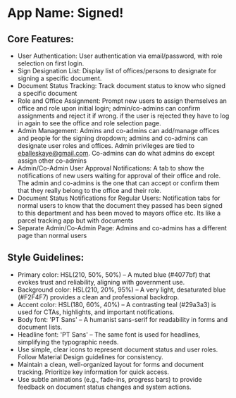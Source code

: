 # **App Name**: Signed!

## Core Features:

- User Authentication: User authentication via email/password, with role selection on first login.
- Sign Designation List: Display list of offices/persons to designate for signing a specific document.
- Document Status Tracking: Track document status to know who signed a specific document
- Role and Office Assignment: Prompt new users to assign themselves an office and role upon initial login; admin/co-admins can confirm assignments and reject it if wrong. if the user is rejected they have to log in again to see the office and role selection page.
- Admin Management: Admins and co-admins can add/manage offices and people for the signing dropdown; admins and co-admins can designate user roles and offices. Admin privileges are tied to eballeskaye@gmail.com. Co-admins can do what admins do except assign other co-admins
- Admin/Co-Admin User Approval Notifications: A tab to show the notifications of new users waiting for approval of their office and role. The admin and co-admins is the one that can accept or confirm them that they really belong to the office and their role.
- Document Status Notifications for Regular Users: Notification tabs for normal users to know that the document they passed has been signed to this department and has been moved to mayors office etc. Its like a parcel tracking app but with documents
- Separate Admin/Co-Admin Page: Admins and co-admins has a different page than normal users

## Style Guidelines:

- Primary color: HSL(210, 50%, 50%) – A muted blue (#4077bf) that evokes trust and reliability, aligning with government use.
- Background color: HSL(210, 20%, 95%) – A very light, desaturated blue (#F2F4F7) provides a clean and professional backdrop.
- Accent color: HSL(180, 60%, 40%) – A contrasting teal (#29a3a3) is used for CTAs, highlights, and important notifications.
- Body font: 'PT Sans' – A humanist sans-serif for readability in forms and document lists.
- Headline font: 'PT Sans' –  The same font is used for headlines, simplifying the typographic needs.
- Use simple, clear icons to represent document status and user roles. Follow Material Design guidelines for consistency.
- Maintain a clean, well-organized layout for forms and document tracking. Prioritize key information for quick access.
- Use subtle animations (e.g., fade-ins, progress bars) to provide feedback on document status changes and system actions.